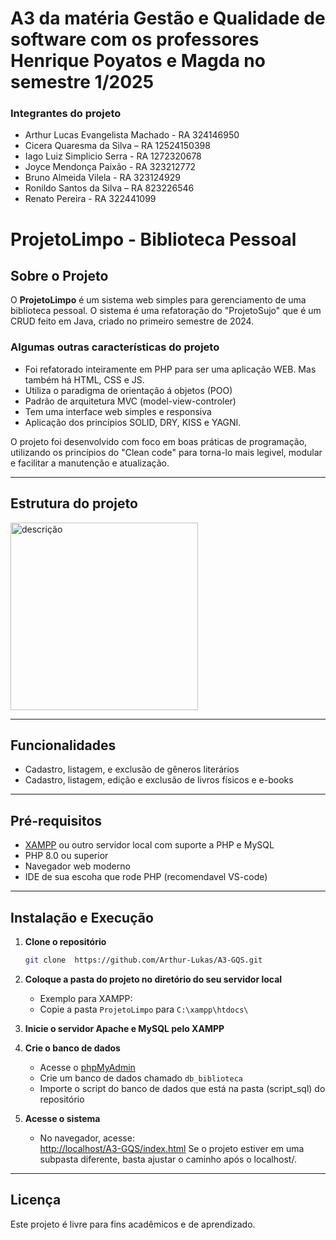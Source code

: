 # A3 da matéria Gestão e Qualidade de software com os professores Henrique Poyatos e Magda no semestre 1/2025

### Integrantes do projeto

- Arthur Lucas Evangelista Machado - RA 324146950
- Cicera Quaresma da Silva – RA 12524150398
- Iago Luiz Simplicio Serra - RA 1272320678
- Joyce Mendonça Paixão - RA 323212772
- Bruno Almeida Vilela - RA 323124929
- Ronildo Santos da Silva – RA 823226546
- Renato Pereira - RA 322441099

# ProjetoLimpo - Biblioteca Pessoal

## Sobre o Projeto

O **ProjetoLimpo** é um sistema web simples para gerenciamento de uma biblioteca pessoal. O sistema é uma refatoração do "ProjetoSujo" que é um CRUD feito em Java, criado no primeiro semestre de 2024.

### Algumas outras características do projeto
- Foi refatorado inteiramente em PHP para ser uma aplicação WEB. Mas também há HTML, CSS e JS.
- Utiliza o paradigma de orientação á objetos (POO)
- Padrão de arquitetura MVC (model-view-controler)
- Tem uma interface web simples e responsiva
- Aplicação dos princípios SOLID, DRY, KISS e YAGNI.

O projeto foi desenvolvido com foco em boas práticas de programação, utilizando os princípios do "Clean code" para torna-lo mais legivel, modular e facilitar a manutenção e atualização.

---

## Estrutura do projeto

<img src="https://github.com/user-attachments/assets/2c2d5b5c-d290-4947-806d-d56c60889750" alt="descrição" width="300"/>

---

## Funcionalidades

- Cadastro, listagem, e exclusão de gêneros literários
- Cadastro, listagem, edição e exclusão de livros físicos e e-books

---

## Pré-requisitos

- [XAMPP](https://www.apachefriends.org/pt_br/index.html) ou outro servidor local com suporte a PHP e MySQL
- PHP 8.0 ou superior
- Navegador web moderno
- IDE de sua escoha que rode PHP (recomendavel VS-code)

---

## Instalação e Execução

1. **Clone o repositório**
   ```bash
   git clone  https://github.com/Arthur-Lukas/A3-GQS.git
   
2. **Coloque a pasta do projeto no diretório do seu servidor local**
   - Exemplo para XAMPP:  
   - Copie a pasta `ProjetoLimpo` para `C:\xampp\htdocs\`

3. **Inicie o servidor Apache e MySQL pelo XAMPP**

4. **Crie o banco de dados**
   - Acesse o [phpMyAdmin](http://localhost/phpmyadmin)
   - Crie um banco de dados chamado `db_biblioteca` 
   - Importe o script do banco de dados que está na pasta (script_sql) do repositório 

5. **Acesse o sistema**
   - No navegador, acesse:  
     [http://localhost/A3-GQS/index.html](http://localhost/A3-GQS/index.html)
     Se o projeto estiver em uma subpasta diferente, basta ajustar o caminho após o localhost/.

---

## Licença

Este projeto é livre para fins acadêmicos e de aprendizado.

